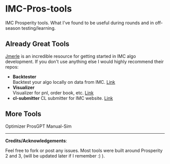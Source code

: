 # IMC-Pros-tools

IMC Prosperity tools. What I've found to be useful during rounds and in off-season testing/learning.

## Already Great Tools
[Jmerle](https://github.com/jmerle) is an incredible resource for getting started in IMC algo development. If you don't use anything else I would highly recommend their repos:

- **Backtester**  
  Backtest your algo locally on data from IMC. [Link](https://github.com/jmerle/imc-prosperity-3-backtester)
- **Visualizer**  
  Visualizer for pnl, order book, etc. [Link](https://github.com/jmerle/imc-prosperity-visualizer)
- **cl-submitter**
  CL submitter for IMC website. [Link](https://github.com/jmerle/imc-prosperity-3-submitter)

## More Tools

Optimizer
ProsGPT
Manual-Sim



---

**Credits/Acknowledgements**: 

Feel free to fork or post any issues. Most tools were built around Prosperity 2 and 3, (will be updated later if I remember :) ).

